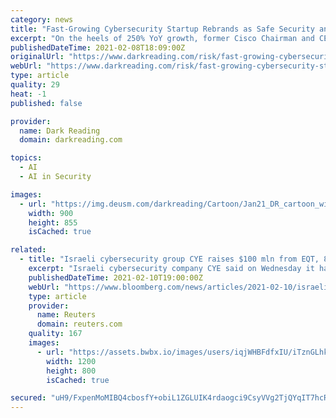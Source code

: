 ```yaml
---
category: news
title: "Fast-Growing Cybersecurity Startup Rebrands as Safe Security and Commits to US Growth Plans"
excerpt: "On the heels of 250% YoY growth, former Cisco Chairman and CEO John Chambers-backed Lucideus launches new identity."
publishedDateTime: 2021-02-08T18:09:00Z
originalUrl: "https://www.darkreading.com/risk/fast-growing-cybersecurity-startup-rebrands-as-safe-security-and-commits-to-us-growth-plans/d/d-id/1340092"
webUrl: "https://www.darkreading.com/risk/fast-growing-cybersecurity-startup-rebrands-as-safe-security-and-commits-to-us-growth-plans/d/d-id/1340092"
type: article
quality: 29
heat: -1
published: false

provider:
  name: Dark Reading
  domain: darkreading.com

topics:
  - AI
  - AI in Security

images:
  - url: "https://img.deusm.com/darkreading/Cartoon/Jan21_DR_cartoon_winner.jpg"
    width: 900
    height: 855
    isCached: true

related:
  - title: "Israeli cybersecurity group CYE raises $100 mln from EQT, 83North"
    excerpt: "Israeli cybersecurity company CYE said on Wednesday it had raised $100 million from Swedish private equity firm EQT and London-based venture capital firm 83North as it looks to expand in European and North American markets."
    publishedDateTime: 2021-02-10T19:00:00Z
    webUrl: "https://www.bloomberg.com/news/articles/2021-02-10/israeli-cybersecurity-firm-cye-raises-100-million-for-expansion"
    type: article
    provider:
      name: Reuters
      domain: reuters.com
    quality: 167
    images:
      - url: "https://assets.bwbx.io/images/users/iqjWHBFdfxIU/iTznGLhkTmeU/v0/1200x800.jpg"
        width: 1200
        height: 800
        isCached: true

secured: "uH9/FxpenMoMIBQ4cbosfY+obiL1ZGLUIK4rdaogci9CsyVVg2TjQYqIT7hcRZnrfMzTHlGTGMFwkB6i3NFfrrtBvTinKFA+mYbabXuWTuW42HuYy8883yIaNoDaHkZL3tPHh2f0TcsWkXXXsNVwyVNjtLpfdNLfpBM8/jKH3jx29dInEHKa7ncv7vQRJ/XmGwLi1NC48EMvgtPrso/yLT2QWMK1f/SJNJsHkFaCtCkQDeWPpgcGzipDFKmT7XKSdAI95PupT6sSqq3BHY/mKXI0vhH0R9+ZWuB2TCnb7GqwPWrW93p90fyxBXAAsPLY4YNIiwvI2iAh0qkmJrUhJ9qWGuyVDj8W0xHKnlKM3R0=;vbyx9eoG/+8E8hktmyReYg=="
---
```


